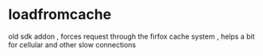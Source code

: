 # loadfromcache
old sdk addon , forces request through the firfox cache system , helps a bit for cellular and other slow connections
